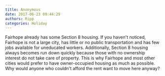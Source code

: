 ```yaml
---
title: Anonymous
date: 2017-06-23 09:44:29
authors: Ripp
categories: Holiday
---
```


 Fairhope already has some Section 8 housing.  If you haven't noticed, Fairhope is not a large city, has little or no public transportation and has few jobs available for uneducated workers.  Additionally, Section 8 housing always becomes run down quickly because those with no ownership interest do not take care of property.  This is why Fairhope and most other cities would prefer to have owner-occupied housing as much as possible.  Why would anyone who couldn't afford the rent want to move here anyway?